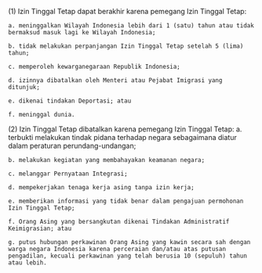 (1) Izin Tinggal Tetap dapat berakhir karena pemegang Izin Tinggal Tetap:

    a. meninggalkan Wilayah Indonesia lebih dari 1 (satu) tahun atau tidak bermaksud masuk lagi ke Wilayah Indonesia;

    b. tidak melakukan perpanjangan Izin Tinggal Tetap setelah 5 (lima) tahun;

    c. memperoleh kewarganegaraan Republik Indonesia;

    d. izinnya dibatalkan oleh Menteri atau Pejabat Imigrasi yang ditunjuk;

    e. dikenai tindakan Deportasi; atau

    f. meninggal dunia.

(2) Izin Tinggal Tetap dibatalkan karena pemegang Izin Tinggal Tetap:
    a. terbukti melakukan tindak pidana terhadap negara sebagaimana diatur dalam peraturan perundang-undangan;  
    
    b. melakukan kegiatan yang membahayakan keamanan negara;
    
    c. melanggar Pernyataan Integrasi;
    
    d. mempekerjakan tenaga kerja asing tanpa izin kerja;

    e. memberikan informasi yang tidak benar dalam pengajuan permohonan Izin Tinggal Tetap;

    f. Orang Asing yang bersangkutan dikenai Tindakan Administratif Keimigrasian; atau

    g. putus hubungan perkawinan Orang Asing yang kawin secara sah dengan warga negara Indonesia karena perceraian dan/atau atas putusan pengadilan, kecuali perkawinan yang telah berusia 10 (sepuluh) tahun atau lebih.